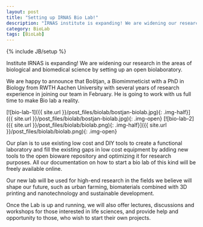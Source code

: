 ```yaml
---
layout: post
title: "Setting up IRNAS Bio Lab!"
description: "IRNAS institute is expanding! We are widening our research in the areas of biological and biomedical science by setting up new facilities with an open/DIY biolaboratory."
category: BioLab
tags: [BioLab]
---
```

{% include JB/setup %}

Institute IRNAS is expanding! We are widening our research in the areas of biological and biomedical science by setting up an open biolaboratory.

We are happy to announce that Boštjan, a Biomimmeticist with a PhD in Biology from RWTH Aachen University with several years of research experience in joining our team in February. He is going to work with us full time to make Bio lab a reality.

[![bio-lab-1]({{ site.url }}/post_files/biolab/bostjan-biolab.jpg){: .img-half}]({{ site.url }}/post_files/biolab/bostjan-biolab.jpg){: .img-open}
[![bio-lab-2]({{ site.url }}/post_files/biolab/biolab.png){: .img-half}]({{ site.url }}/post_files/biolab/biolab.png){: .img-open}

Our plan is to use existing low cost and DIY tools to create a functional laboratory and fill the existing gaps in low cost equipment by adding new tools to the open bioware repository and optimizing it for research purposes. All our documentation on how to start a bio lab of this kind will be freely available online. 

Our new lab will be used for high-end research in the fields we believe will shape our future, such as urban farming, biomaterials combined with 3D printing and nanotechnology and sustainable development.

Once the Lab is up and running, we will also offer lectures, discussions and workshops for those interested in life sciences, and provide help and opportunity to those, who wish to start their own projects.

